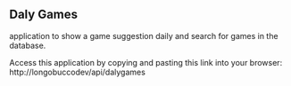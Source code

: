<h2>Daly Games</h2>
<p>application to show a game suggestion daily and search for games in the database.</p>

<p> Access this application by copying and pasting this link into your browser: http://longobuccodev/api/dalygames</p>
